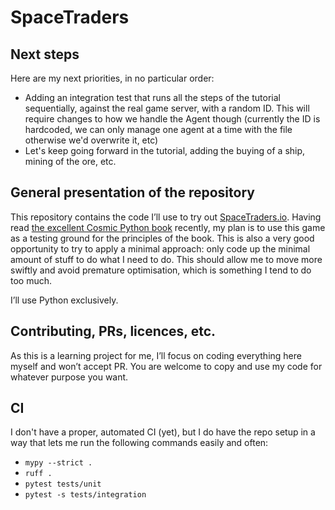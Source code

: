 # SpaceTraders

## Next steps

Here are my next priorities, in no particular order:
- Adding an integration test that runs all the steps of the tutorial sequentially, against the real game server, with a random ID. This will require changes to how we handle the Agent though (currently the ID is hardcoded, we can only manage one agent at a time with the file otherwise we'd overwrite it, etc)
- Let's keep going forward in the tutorial, adding the buying of a ship, mining of the ore, etc.

## General presentation of the repository

This repository contains the code I’ll use to try out [SpaceTraders.io](https://spacetraders.io/).
Having read [the excellent Cosmic Python book](https://www.cosmicpython.com/) recently, my plan is to use this game as a testing ground for the principles of the book.
This is also a very good opportunity to try to apply a minimal approach: only code up the minimal amount of stuff to do what I need to do.
This should allow me to move more swiftly and avoid premature optimisation, which is something I tend to do too much.

I’ll use Python exclusively.

## Contributing, PRs, licences, etc.

As this is a learning project for me, I’ll focus on coding everything here myself and won’t accept PR.
You are welcome to copy and use my code for whatever purpose you want.

## CI

I don't have a proper, automated CI (yet), but I do have the repo setup in a way that lets me run the following commands easily and often:
- `mypy --strict .`
- `ruff .`
- `pytest tests/unit`
- `pytest -s tests/integration`
